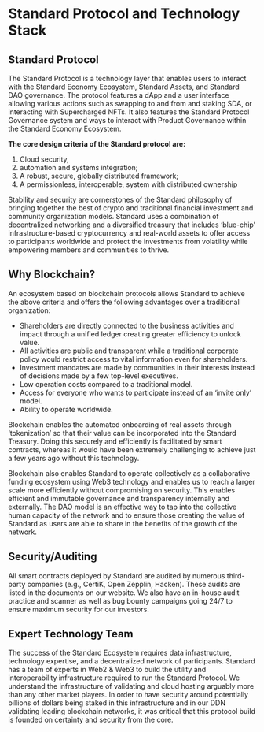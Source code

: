 # Standard Protocol and Technology Stack

## Standard Protocol

The Standard Protocol is a technology layer that enables users to interact with the Standard Economy Ecosystem, Standard Assets, and Standard DAO governance. The protocol features a dApp and a user interface allowing various actions such as swapping to and from and staking SDA, or interacting with Supercharged NFTs. It also features the Standard Protocol Governance system and ways to interact with Product Governance within the Standard Economy Ecosystem.

**The core design criteria of the Standard protocol are:**

1. Cloud security,&#x20;
2. automation and systems integration;&#x20;
3. A robust, secure, globally distributed framework;&#x20;
4. A permissionless, interoperable, system with distributed ownership&#x20;

Stability and security are cornerstones of the Standard philosophy of bringing together the best of crypto and traditional financial investment and community organization models. Standard uses a combination of decentralized networking and a diversified treasury that includes ‘blue-chip’ infrastructure-based cryptocurrency and real-world assets to offer access to participants worldwide and protect the investments from volatility while empowering members and communities to thrive.

## Why Blockchain?&#x20;

An ecosystem based on blockchain protocols allows Standard to achieve the above criteria and offers the following advantages over a traditional organization:&#x20;

* Shareholders are directly connected to the business activities and impact through a unified ledger creating greater efficiency to unlock value.&#x20;
* All activities are public and transparent while a traditional corporate policy would restrict access to vital information even for shareholders.&#x20;
* Investment mandates are made by communities in their interests instead of decisions made by a few top-level executives. &#x20;
* Low operation costs compared to a traditional model.&#x20;
* Access for everyone who wants to participate instead of an ‘invite only’ model.
* Ability to operate worldwide.&#x20;

Blockchain enables the automated onboarding of real assets through ‘tokenization’ so that their value can be incorporated into the Standard Treasury. Doing this securely and efficiently is facilitated by smart contracts, whereas it would have been extremely challenging to achieve just a few years ago without this technology.

Blockchain also enables Standard to operate collectively as a collaborative funding ecosystem using Web3 technology and enables us to reach a larger scale more efficiently without compromising on security. This enables efficient and immutable governance and transparency internally and externally. The DAO model is an effective way to tap into the collective human capacity of the network and to ensure those creating the value of Standard as users are able to share in the benefits of the growth of the network.

## Security/Auditing&#x20;

All smart contracts deployed by Standard are audited by numerous third-party companies (e.g., CertiK, Open Zepplin, Hacken). These audits are listed in the documents on our website. We also have an in-house audit practice and scanner as well as bug bounty campaigns going 24/7 to ensure maximum security for our investors.

## Expert Technology Team

The success of the Standard Ecosystem requires data infrastructure, technology expertise, and a decentralized network of participants. Standard has a team of experts in Web2 & Web3 to build the utility and interoperability infrastructure required to run the Standard Protocol. We understand the infrastructure of validating and cloud hosting arguably more than any other market players. In order to have security around potentially billions of dollars being staked in this infrastructure and in our DDN validating leading blockchain networks, it was critical that this protocol build is founded on certainty and security from the core.
